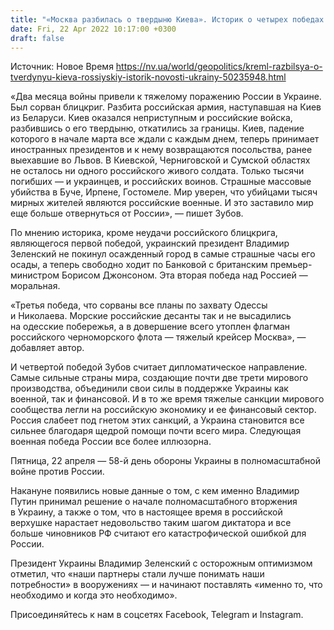 ```yaml
---
title: "«Москва разбилась о твердыню Киева». Историк о четырех победах Украины в войне против РФ"
date: Fri, 22 Apr 2022 10:17:00 +0300
draft: false
---
```

Источник: Новое Время https://nv.ua/world/geopolitics/kreml-razbilsya-o-tverdynyu-kieva-rossiyskiy-istorik-novosti-ukrainy-50235948.html


«Два месяца войны привели к тяжелому поражению России в Украине. Был сорван блицкриг. Разбита российская армия, наступавшая на Киев из Беларуси. Киев оказался неприступным и российские войска, разбившись о его твердыню, откатились за границы. Киев, падение которого в начале марта все ждали с каждым днем, теперь принимает иностранных президентов и к нему возвращаются посольства, ранее выехавшие во Львов. В Киевской, Черниговской и Сумской областях не осталось ни одного российского живого солдата. Только тысячи погибших — и украинцев, и российских воинов. Страшные массовые убийства в Буче, Ирпене, Гостомеле. Мир уверен, что убийцами тысяч мирных жителей являются российские военные. И это заставило мир еще больше отвернуться от России», — пишет Зубов.

По мнению историка, кроме неудачи российского блицкрига, являющегося первой победой, украинский президент Владимир Зеленский не покинул осажденный город в самые страшные часы его осады, а теперь свободно ходит по Банковой с британским премьер-министром Борисом Джонсоном. Эта вторая победа над Россией — моральная.

«Третья победа, что сорваны все планы по захвату Одессы и Николаева. Морские российские десанты так и не высадились на одесские побережья, а в довершение всего утоплен флагман российского черноморского флота — тяжелый крейсер Москва», — добавляет автор.

И четвертой победой Зубов считает дипломатическое направление. Самые сильные страны мира, создающие почти две трети мирового производства, объединили свои силы в поддержке Украины как военной, так и финансовой. И в то же время тяжелые санкции мирового сообщества легли на российскую экономику и ее финансовый сектор. Россия слабеет под гнетом этих санкций, а Украина становится все сильнее благодаря щедрой помощи почти всего мира. Следующая военная победа России все более иллюзорна.

Пятница, 22 апреля — 58-й день обороны Украины в полномасштабной войне против России.

Накануне появились новые данные о том, с кем именно Владимир Путин принимал решение о начале полномасштабного вторжения в Украину, а также о том, что в настоящее время в российской верхушке нарастает недовольство таким шагом диктатора и все больше чиновников РФ считают его катастрофической ошибкой для России.

Президент Украины Владимир Зеленский с осторожным оптимизмом отметил, что «наши партнеры стали лучше понимать наши потребности» в вооружениях — и начинают поставлять «именно то, что необходимо и когда это необходимо».

Присоединяйтесь к нам в соцсетях Facebook, Telegram и Instagram.
